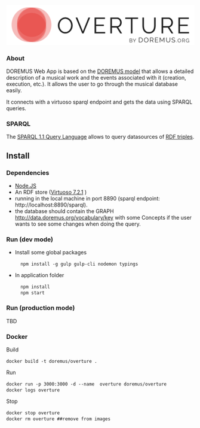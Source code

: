 ![OVERTURE](client/src/img/logos/overture.logo.color.png)

### About
DOREMUS Web App is based on the [DOREMUS model][1] that allows a detailed description of a musical work and the events associated with it (creation, execution, etc.). It allows the user to go through the musical database easily.

It connects with a virtuoso sparql endpoint and gets the data using SPARQL queries.

### SPARQL
The [SPARQL 1.1 Query Language][2] allows to query datasources of [RDF triples][3].


## Install
### Dependencies

- [Node.JS](https://nodejs.org/en/)
- An RDF store ([Virtuoso 7.2.1](http://www.openlinksw.com)
)
 - running in the local machine in port 8890 (sparql endpoint: http://localhost:8890/sparql).
 - the database should contain the GRAPH <http://data.doremus.org/vocabulary/key> with some Concepts if the user wants to see some changes when doing the query.

### Run (dev mode)
- Install some global packages

        npm install -g gulp gulp-cli nodemon typings

- In application folder

        npm install
        npm start

### Run (production mode)
 TBD

### Docker

Build

    docker build -t doremus/overture .

Run

    docker run -p 3000:3000 -d --name  overture doremus/overture
    docker logs overture

Stop

    docker stop overture
    docker rm overture ##remove from images

[1]: https://drive.google.com/file/d/0B_nxZpGQv9GKZmpKRGl2dmRENGc/view
[2]: https://www.w3.org/TR/sparql11-query/
[3]: https://www.w3.org/TR/rdf11-concepts/
